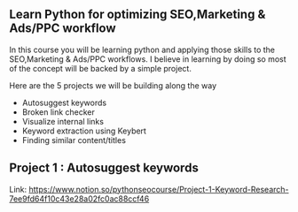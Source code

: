## Learn Python for optimizing SEO,Marketing & Ads/PPC workflow

In this course you will be learning python and applying those skills to the SEO,Marketing & Ads/PPC workflows. I believe
in learning by doing so most of the concept will be backed by a simple project.

Here are the 5 projects we will be building along the way

   * Autosuggest keywords
   * Broken link checker
   * Visualize internal links
   * Keyword extraction using Keybert
   * Finding similar content/titles

## Project 1 : Autosuggest keywords
Link: https://www.notion.so/pythonseocourse/Project-1-Keyword-Research-7ee9fd64f10c43e28a02fc0ac88ccf46
